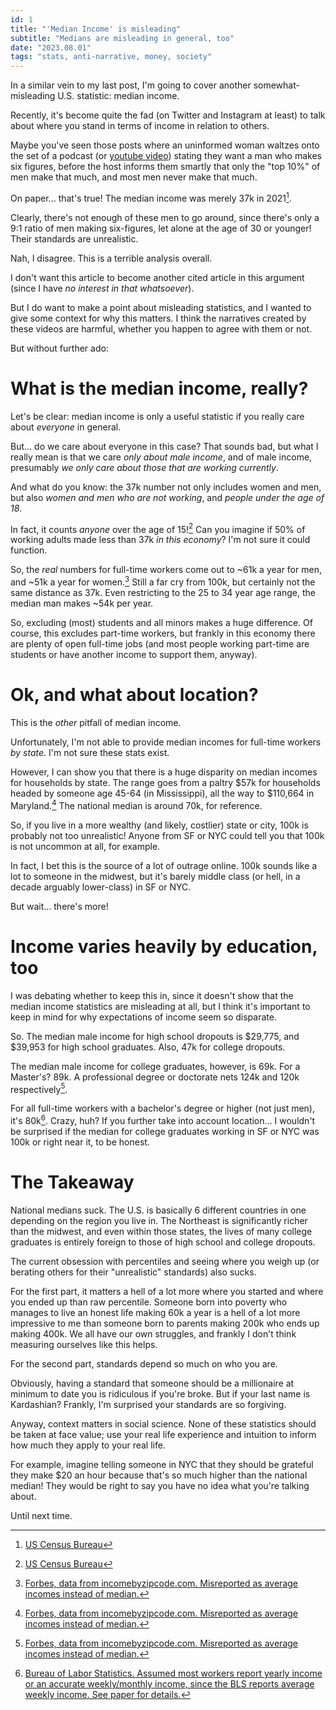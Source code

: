 ```yaml
---
id: 1
title: "'Median Income' is misleading"
subtitle: "Medians are misleading in general, too"
date: "2023.08.01"
tags: "stats, anti-narrative, money, society"
---
```


In a similar vein to my last post, I'm going to cover another somewhat-misleading U.S. statistic: median income.

Recently, it's become quite the fad (on Twitter and Instagram at least) to talk about where you stand in terms of income in relation to others.

Maybe you've seen those posts where an uninformed woman waltzes onto the set of a podcast (or [youtube video](https://www.youtube.com/watch?v=-RZ2j3uSHOk)) stating they want a man who makes six figures, before the host informs them smartly that only the "top 10%" of men make that much, and most men never make that much.

On paper... that's true! The median income was merely 37k in 2021[^1].

Clearly, there's not enough of these men to go around, since there's only a 9:1 ratio of men making six-figures, let alone at the age of 30 or younger! Their standards are unrealistic.

Nah, I disagree. This is a terrible analysis overall.

I don't want this article to become another cited article in this argument (since I have *no interest in that whatsoever*). 

But I do want to make a point about misleading statistics, and I wanted to give some context for why this matters. I think the narratives created by these videos are harmful, whether you happen to agree with them or not.

But without further ado:

# What is the median income, really?

Let's be clear: median income is only a useful statistic if you really care about *everyone* in general.

But... do we care about everyone in this case? That sounds bad, but what I really mean is that we care *only about male income*, and of male income, presumably *we only care about those that are working currently*. 

And what do you know: the 37k number not only includes women and men, but also *women and men who are not working*, and *people under the age of 18*.

In fact, it counts *anyone* over the age of 15![^1] Can you imagine if 50% of working adults made less than 37k *in this economy*? I'm not sure it could function.

So, the *real* numbers for full-time workers come out to ~61k a year for men, and ~51k a year for women.[^3] Still a far cry from 100k, but certainly not the same distance as 37k. Even restricting to the 25 to 34 year age range, the median man makes ~54k per year. 

So, excluding (most) students and all minors makes a huge difference. Of course, this excludes part-time workers, but frankly in this economy there are plenty of open full-time jobs (and most people working part-time are students or have another income to support them, anyway).

# Ok, and what about location?

This is the *other* pitfall of median income.

Unfortunately, I'm not able to provide median incomes for full-time workers *by state*. I'm not sure these stats exist.

However, I can show you that there is a huge disparity on median incomes for households by state. The range goes from a paltry $57k for households headed by someone age 45-64 (in Mississippi), all the way to $110,664 in Maryland.[^3] The national median is around 70k, for reference.

So, if you live in a more wealthy (and likely, costlier) state or city, 100k is probably not too unrealistic! Anyone from SF or NYC could tell you that 100k is not uncommon at all, for example.

In fact, I bet this is the source of a lot of outrage online. 100k sounds like a lot to someone in the midwest, but it's barely middle class (or hell, in a decade arguably lower-class) in SF or NYC.

But wait... there's more!

# Income varies heavily by education, too

I was debating whether to keep this in, since it doesn't show that the median income statistics are misleading at all, but I think it's important to keep in mind for why expectations of income seem so disparate.

So. The median male income for high school dropouts is $29,775, and $39,953 for high school graduates. Also, 47k for college dropouts.

The median male income for college graduates, however, is 69k. For a Master's? 89k. A professional degree or doctorate nets 124k and 120k respectively[^3].

For all full-time workers with a bachelor's degree or higher (not just men), it's 80k[^2]. Crazy, huh? If you further take into account location... I wouldn't be surprised if the median for college graduates working in SF or NYC was 100k or right near it, to be honest.

# The Takeaway

National medians suck. The U.S. is basically 6 different countries in one depending on the region you live in. The Northeast is significantly richer than the midwest, and even within those states, the lives of many college graduates is entirely foreign to those of high school and college dropouts.

The current obsession with percentiles and seeing where you weigh up (or berating others for their "unrealistic" standards) also sucks.

For the first part, it matters a hell of a lot more where you started and where you ended up than raw percentile. Someone born into poverty who manages to live an honest life making 60k a year is a hell of a lot more impressive to me than someone born to parents making 200k who ends up making 400k. We all have our own struggles, and frankly I don't think measuring ourselves like this helps.

For the second part, standards depend so much on who you are. 

Obviously, having a standard that someone should be a millionaire at minimum to date you is ridiculous if you're broke. But if your last name is Kardashian? Frankly, I'm surprised your standards are so forgiving.

Anyway, context matters in social science. None of these statistics should be taken at face value; use your real life experience and intuition to inform how much they apply to your real life. 

For example, imagine telling someone in NYC that they should be grateful they make $20 an hour because that's so much higher than the national median! They would be right to say you have no idea what you're talking about.

Until next time.

[^1]: [US Census Bureau](https://fred.stlouisfed.org/series/MEPAINUSA672N)
[^2]: [Bureau of Labor Statistics. Assumed most workers report yearly income or an accurate weekly/monthly income, since the BLS reports average weekly income. See paper for details.](https://www.bls.gov/news.release/pdf/wkyeng.pdf)
[^3]: [Forbes, data from incomebyzipcode.com. Misreported as average incomes instead of median.]()
